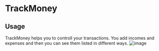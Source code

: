 # TrackMoney
## Usage
TrackMoney helps you to controll your transactions. You add incomes and expenses and then you can see them listed in different ways.
![image](https://github.com/karinastrand/TrackMoney/assets/150491879/0e7f093f-5734-4747-8317-be8464d07a0f)
